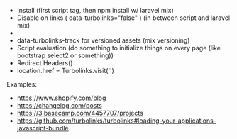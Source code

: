 

- Install (first script tag, then npm install w/ laravel mix)
- Disable on links ( data-turbolinks="false" ) (in between script and laravel mix)
- <meta name="turbolinks-visit-control" content="reload">
- data-turbolinks-track for versioned assets (mix versioning)
- Script evaluation (do something to initialize things on every page (like bootstrap select2 or something))
- Redirect Headers()
- location.href = Turbolinks.visit('')

Examples:
- https://www.shopify.com/blog
- https://changelog.com/posts
- https://3.basecamp.com/4457707/projects
- https://github.com/turbolinks/turbolinks#loading-your-applications-javascript-bundle
